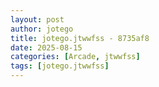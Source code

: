 ```yaml
---
layout: post
author: jotego
title: jotego.jtwwfss - 8735af8
date: 2025-08-15
categories: [Arcade, jtwwfss]
tags: [jotego.jtwwfss]
---
```


